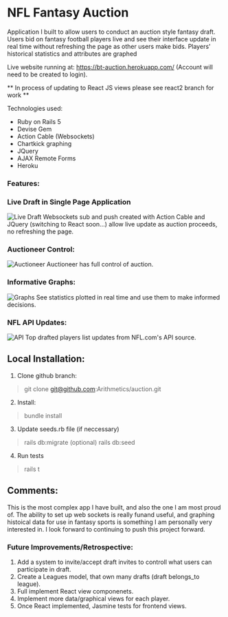 # NFL Fantasy Auction

Application I built to allow users to conduct an auction style fantasy draft. Users bid on fantasy football players live and see their interface update in real time without refreshing the page as other users make bids. Players' historical statistics and attributes are graphed 

Live website running at: https://bt-auction.herokuapp.com/ (Account will need to be created to login).

** In process of updating to React JS views please see react2 branch for work **

Technologies used:
* Ruby on Rails 5
* Devise Gem 
* Action Cable (Websockets)
* Chartkick graphing
* JQuery
* AJAX Remote Forms
* Heroku


### Features:

### Live Draft in Single Page Application
![Live Draft](https://i.imgur.com/NynAoqs.png)
Websockets sub and push created with Action Cable and JQuery (switching to React soon...) allow live update as auction proceeds, no refreshing the page.

### Auctioneer Control:
![Auctioneer](https://i.imgur.com/knBAtvv.png)
Auctioneer has full control of auction.

### Informative Graphs:
![Graphs](https://i.imgur.com/OKvaaTi.png)
See statistics plotted in real time and use them to make informed decisions. 

### NFL API Updates:
![API](https://i.imgur.com/2jx9FpF.png)
Top drafted players list updates from NFL.com's API source.


## Local Installation:

1. Clone github branch:
> git clone git@github.com:Arithmetics/auction.git

2. Install:
> bundle install

3. Update seeds.rb file (if neccessary)
> rails db:migrate
(optional)
> rails db:seed

4. Run tests
> rails t

## Comments:

This is the most complex app I have built, and also the one I am most proud of. The ability to set up web sockets is really funand useful, and graphing histoical data for use in fantasy sports is something I am personally very interested in. I look forward to continuing to push this project forward. 


### Future Improvements/Retrospective:

1. Add a system to invite/accept draft invites to controll what users can participate in draft.
2. Create a Leagues model, that own many drafts (draft belongs_to league).
3. Full implement React view componenets. 
4. Implement more data/graphical views for each player.
5. Once React implemented, Jasmine tests for frontend views.

